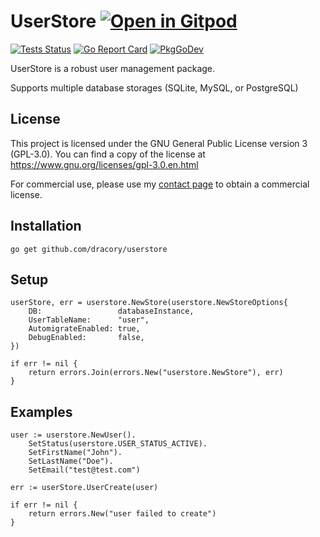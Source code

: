 # UserStore <a href="https://gitpod.io/#https://github.com/dracory/userstore" style="float:right:"><img src="https://gitpod.io/button/open-in-gitpod.svg" alt="Open in Gitpod" loading="lazy"></a>


[![Tests Status](https://github.com/dracory/userstore/actions/workflows/tests.yml/badge.svg?branch=main)](https://github.com/dracory/userstore/actions/workflows/tests.yml)
[![Go Report Card](https://goreportcard.com/badge/github.com/dracory/userstore)](https://goreportcard.com/report/github.com/dracory/userstore)
[![PkgGoDev](https://pkg.go.dev/badge/github.com/dracory/userstore)](https://pkg.go.dev/github.com/dracory/userstore)

UserStore is a robust user management package.

Supports multiple database storages (SQLite, MySQL, or PostgreSQL)

## License

This project is licensed under the GNU General Public License version 3 (GPL-3.0). You can find a copy of the license at https://www.gnu.org/licenses/gpl-3.0.en.html

For commercial use, please use my [contact page](https://lesichkov.co.uk/contact) to obtain a commercial license.

## Installation

```
go get github.com/dracory/userstore
```

## Setup

```golang
userStore, err = userstore.NewStore(userstore.NewStoreOptions{
	DB:                 databaseInstance,
    UserTableName:      "user",
	AutomigrateEnabled: true,
	DebugEnabled:       false,
})

if err != nil {
	return errors.Join(errors.New("userstore.NewStore"), err)
}
```

## Examples

```golang
user := userstore.NewUser().
    SetStatus(userstore.USER_STATUS_ACTIVE).
    SetFirstName("John").
    SetLastName("Doe").
    SetEmail("test@test.com")

err := userStore.UserCreate(user)

if err != nil {
	return errors.New("user failed to create")
}
```
